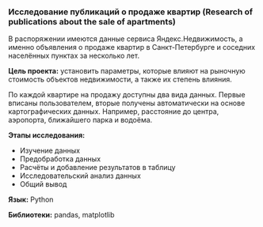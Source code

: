 ### Исследование публикаций о продаже квартир (Research of publications about the sale of apartments)

В распоряжении имеются данные сервиса Яндекc.Недвижимость, а именно объявления о продаже квартир в Санкт-Петербурге и соседних населённых пунктах за несколько лет. 

**Цель проекта:** установить параметры, которые влияют на рыночную стоимость объектов недвижимости, а также их степень влияния.

По каждой квартире на продажу доступны два вида данных. Первые вписаны пользователем, вторые получены автоматически на основе картографических данных. Например, расстояние до центра, аэропорта, ближайшего парка и водоёма.

**Этапы исследования:**

* Изучение данных
* Предобработка данных
* Расчёты и добавление результатов в таблицу
* Исследовательский анализ данных
* Общий вывод

**Язык:** Python

**Библиотеки:** pandas, matplotlib
